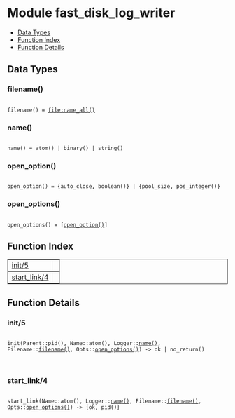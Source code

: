 

# Module fast_disk_log_writer #
* [Data Types](#types)
* [Function Index](#index)
* [Function Details](#functions)

<a name="types"></a>

## Data Types ##




### <a name="type-filename">filename()</a> ###


<pre><code>
filename() = <a href="file.md#type-name_all">file:name_all()</a>
</code></pre>




### <a name="type-name">name()</a> ###


<pre><code>
name() = atom() | binary() | string()
</code></pre>




### <a name="type-open_option">open_option()</a> ###


<pre><code>
open_option() = {auto_close, boolean()} | {pool_size, pos_integer()}
</code></pre>




### <a name="type-open_options">open_options()</a> ###


<pre><code>
open_options() = [<a href="#type-open_option">open_option()</a>]
</code></pre>

<a name="index"></a>

## Function Index ##


<table width="100%" border="1" cellspacing="0" cellpadding="2" summary="function index"><tr><td valign="top"><a href="#init-5">init/5</a></td><td></td></tr><tr><td valign="top"><a href="#start_link-4">start_link/4</a></td><td></td></tr></table>


<a name="functions"></a>

## Function Details ##

<a name="init-5"></a>

### init/5 ###

<pre><code>
init(Parent::pid(), Name::atom(), Logger::<a href="#type-name">name()</a>, Filename::<a href="#type-filename">filename()</a>, Opts::<a href="#type-open_options">open_options()</a>) -&gt; ok | no_return()
</code></pre>
<br />

<a name="start_link-4"></a>

### start_link/4 ###

<pre><code>
start_link(Name::atom(), Logger::<a href="#type-name">name()</a>, Filename::<a href="#type-filename">filename()</a>, Opts::<a href="#type-open_options">open_options()</a>) -&gt; {ok, pid()}
</code></pre>
<br />

